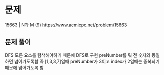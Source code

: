 # 문제

15663 | N과 M (9)
https://www.acmicpc.net/problem/15663

## 문제 풀이

DFS
모든 요소를 탐색해야하기 때문에 DFS로 구현
preNumber를 둬 전 숫자와 동일하면 넘어가도록함
즉 [1,3,3,7]일때 preNumber가 3이고 index가 2일때는 중복되기 때문에 넘어가도록 함
